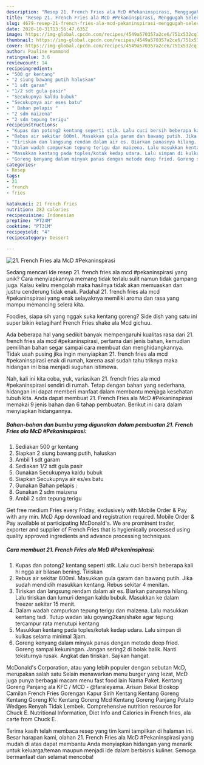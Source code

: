 ```yaml
---
description: "Resep 21. French Fries ala McD #Pekaninspirasi, Menggugah Selera"
title: "Resep 21. French Fries ala McD #Pekaninspirasi, Menggugah Selera"
slug: 4679-resep-21-french-fries-ala-mcd-pekaninspirasi-menggugah-selera
date: 2020-10-31T13:56:47.635Z
image: https://img-global.cpcdn.com/recipes/4549a570357a2ce6/751x532cq70/21-french-fries-ala-mcd-pekaninspirasi-foto-resep-utama.jpg
thumbnail: https://img-global.cpcdn.com/recipes/4549a570357a2ce6/751x532cq70/21-french-fries-ala-mcd-pekaninspirasi-foto-resep-utama.jpg
cover: https://img-global.cpcdn.com/recipes/4549a570357a2ce6/751x532cq70/21-french-fries-ala-mcd-pekaninspirasi-foto-resep-utama.jpg
author: Pauline Hammond
ratingvalue: 3.6
reviewcount: 14
recipeingredient:
- "500 gr kentang"
- "2 siung bawang putih haluskan"
- "1 sdt garam"
- "1/2 sdt gula pasir"
- "Secukupnya kaldu bubuk"
- "Secukupnya air eses batu"
- " Bahan pelapis "
- "2 sdm maizena"
- "2 sdm tepung terigu"
recipeinstructions:
- "Kupas dan potong2 kentang seperti stik. Lalu cuci bersih beberapa kali hi ngga air bilasan bening. Tiriskan"
- "Rebus air sekitar 600ml. Masukkan gula garam dan bawang putih. Jika sudah mendidih masukkan kentang. Rebus sekitar 4 menitan."
- "Tiriskan dan langsung rendam dalam air es. Biarkan panasnya hilang. Lalu tiriskan dan lumuri dengan kaldu bubuk. Masukkan ke dalam freezer sekitar 15 menit."
- "Dalam wadah campurkan tepung terigu dan maizena. Lalu masukkan kentang tadi. Tutup wadan lalu goyang2kan/shake agar tepung tercampur rata menutupi kentang"
- "Masukkan kentang pada toples/kotak kedap udara. Lalu simpan di kulkas selama minimal 3jam."
- "Goreng kenyang dalam minyak panas dengan metode deep fried. Goreng sampai kekuningan. Jangan sering2 di bolak balik. Nanti teksturnya rusak. Angkat dan tiriskan. Sajikan hangat."
categories:
- Resep
tags:
- 21
- french
- fries

katakunci: 21 french fries 
nutrition: 282 calories
recipecuisine: Indonesian
preptime: "PT24M"
cooktime: "PT31M"
recipeyield: "4"
recipecategory: Dessert

---
```



![21. French Fries ala McD #Pekaninspirasi](https://img-global.cpcdn.com/recipes/4549a570357a2ce6/751x532cq70/21-french-fries-ala-mcd-pekaninspirasi-foto-resep-utama.jpg)

Sedang mencari ide resep 21. french fries ala mcd #pekaninspirasi yang unik? Cara menyiapkannya memang tidak terlalu sulit namun tidak gampang juga. Kalau keliru mengolah maka hasilnya tidak akan memuaskan dan justru cenderung tidak enak. Padahal 21. french fries ala mcd #pekaninspirasi yang enak selayaknya memiliki aroma dan rasa yang mampu memancing selera kita.

Foodies, siapa sih yang nggak suka kentang goreng? Side dish yang satu ini super bikin ketagihan! French Fries shake ala Mcd gichuu.

Ada beberapa hal yang sedikit banyak mempengaruhi kualitas rasa dari 21. french fries ala mcd #pekaninspirasi, pertama dari jenis bahan, kemudian pemilihan bahan segar sampai cara membuat dan menghidangkannya. Tidak usah pusing jika ingin menyiapkan 21. french fries ala mcd #pekaninspirasi enak di rumah, karena asal sudah tahu triknya maka hidangan ini bisa menjadi suguhan istimewa.


Nah, kali ini kita coba, yuk, variasikan 21. french fries ala mcd #pekaninspirasi sendiri di rumah. Tetap dengan bahan yang sederhana, hidangan ini dapat memberi manfaat dalam membantu menjaga kesehatan tubuh kita. Anda dapat membuat 21. French Fries ala McD #Pekaninspirasi memakai 9 jenis bahan dan 6 tahap pembuatan. Berikut ini cara dalam menyiapkan hidangannya.

<!--inarticleads1-->

##### Bahan-bahan dan bumbu yang digunakan dalam pembuatan 21. French Fries ala McD #Pekaninspirasi:

1. Sediakan 500 gr kentang
1. Siapkan 2 siung bawang putih, haluskan
1. Ambil 1 sdt garam
1. Sediakan 1/2 sdt gula pasir
1. Gunakan Secukupnya kaldu bubuk
1. Siapkan Secukupnya air es/es batu
1. Gunakan  Bahan pelapis :
1. Gunakan 2 sdm maizena
1. Ambil 2 sdm tepung terigu


Get free medium Fries every Friday, exclusively with Mobile Order &amp; Pay with any min. McD App download and registration required. Mobile Order &amp; Pay available at participating McDonald&#39;s. We are prominent trader, exporter and supplier of French Fries that is hygienically processed using quality approved ingredients and advance processing techniques. 

<!--inarticleads2-->

##### Cara membuat 21. French Fries ala McD #Pekaninspirasi:

1. Kupas dan potong2 kentang seperti stik. Lalu cuci bersih beberapa kali hi ngga air bilasan bening. Tiriskan
1. Rebus air sekitar 600ml. Masukkan gula garam dan bawang putih. Jika sudah mendidih masukkan kentang. Rebus sekitar 4 menitan.
1. Tiriskan dan langsung rendam dalam air es. Biarkan panasnya hilang. Lalu tiriskan dan lumuri dengan kaldu bubuk. Masukkan ke dalam freezer sekitar 15 menit.
1. Dalam wadah campurkan tepung terigu dan maizena. Lalu masukkan kentang tadi. Tutup wadan lalu goyang2kan/shake agar tepung tercampur rata menutupi kentang
1. Masukkan kentang pada toples/kotak kedap udara. Lalu simpan di kulkas selama minimal 3jam.
1. Goreng kenyang dalam minyak panas dengan metode deep fried. Goreng sampai kekuningan. Jangan sering2 di bolak balik. Nanti teksturnya rusak. Angkat dan tiriskan. Sajikan hangat.


McDonald&#39;s Corporation, atau yang lebih populer dengan sebutan McD, merupakan salah satu Selain menawarkan menu burger yang lezat, McD juga punya berbagai macam menu fast food lain Nama Paket. Kentang Goreng Panjang ala KFC / MCD - @faraleyama. Arisan Bekal Bioskop Camilan French Fries Gorengan Kapur Sirih Kentang Kentang Goreng Kentang Goreng Kfc Kentang Goreng Mcd Kentang Goreng Panjang Potato Wedges Renyah Tidak Lembek. Comprehensive nutrition resource for Chuck E. Nutritional Information, Diet Info and Calories in French fries, ala carte from Chuck E. 

Terima kasih telah membaca resep yang tim kami tampilkan di halaman ini. Besar harapan kami, olahan 21. French Fries ala McD #Pekaninspirasi yang mudah di atas dapat membantu Anda menyiapkan hidangan yang menarik untuk keluarga/teman maupun menjadi ide dalam berbisnis kuliner. Semoga bermanfaat dan selamat mencoba!
